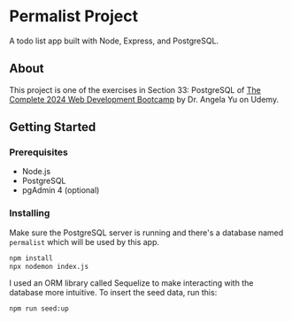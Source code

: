 # Permalist Project

A todo list app built with Node, Express, and PostgreSQL.

<!-- ## Table of Contents

- [About](#about)
- [Getting Started](#getting_started) -->

## About

This project is one of the exercises in Section 33: PostgreSQL of [The Complete 2024 Web Development Bootcamp](https://betmgm.udemy.com/course/the-complete-web-development-bootcamp/) by Dr. Angela Yu on Udemy.

## Getting Started

### Prerequisites

- Node.js
- PostgreSQL
- pgAdmin 4 (optional)

### Installing

Make sure the PostgreSQL server is running and there's a database named `permalist` which will be used by this app.

```sh
npm install
npx nodemon index.js
```

I used an ORM library called Sequelize to make interacting with the database more intuitive. To insert the seed data, run this:

```sh
npm run seed:up
```
